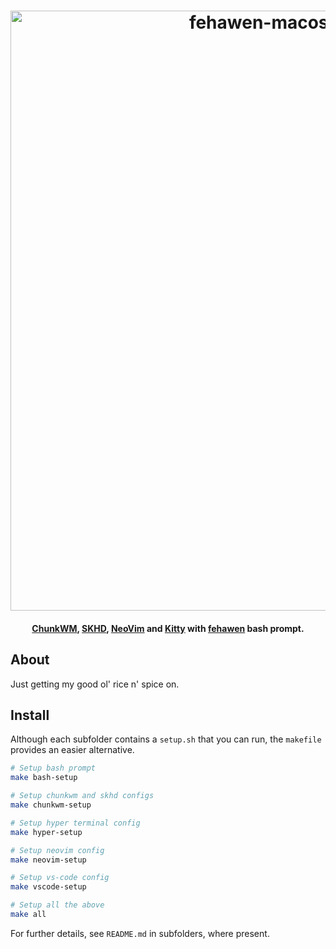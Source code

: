<h1 align="center">
	<a href="https://github.com/fehawen/dotfiles">
		<img alt="fehawen-macos-rice-dotfiles" src="https://user-images.githubusercontent.com/36552788/53852124-25631800-3fc1-11e9-8b75-629dfbb35d2b.png" width="960">
	</a>
	<br>
</h1>

<h4 align="center">
<a href="https://github.com/koekeishiya/chunkwm" target="_blank">ChunkWM</a>, <a href="https://github.com/koekeishiya/skhd" target="_blank">SKHD</a>, <a href="https://github.com/neovim/neovim" target="_blank">NeoVim</a> and <a href="https://sw.kovidgoyal.net/kitty/" target="_blank">Kitty</a> with <a href="https://github.com/fehawen/dotfiles/tree/master/bash_prompt" target="_blank">fehawen</a> bash prompt.
</h4>

## About

Just getting my good ol' rice n' spice on.

## Install

Although each subfolder contains a `setup.sh` that you can run, the `makefile` provides an easier alternative.

```bash
# Setup bash prompt
make bash-setup

# Setup chunkwm and skhd configs
make chunkwm-setup

# Setup hyper terminal config
make hyper-setup

# Setup neovim config
make neovim-setup

# Setup vs-code config
make vscode-setup

# Setup all the above
make all
```

For further details, see `README.md` in subfolders, where present.
